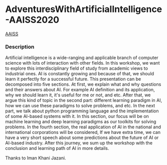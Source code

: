 # AdventuresWithArtificialIntelligence-AAISS2020

[AAISS](http://aaiss.ceit.aut.ac.ir)  

### Description
Artificial intelligence is a wide-ranging and applicable branch of computer science with lots of interaction with other fields. In this workshop, we want to explore this interdisciplinary field of study from academic views to industrial ones. AI is constantly growing and because of that, we should learn it perfectly for a successful future. This presentation can be decomposed into five sections. At first, we explain what and why questions and their answers about AI. For example AI definition and its application, why we should learn it, it's useful for me or not, and etc. After that, we argue this kind of topic in the second part: different learning paradigm in AI, how we can use these paradigms to solve problems, and etc. In the next part, we talk about python programming language and the implementation of some AI-based systems with it. In this section, our focus will be on machine learning and deep learning paradigms as our toolkits for solving problems. In the fourth section, the real application of AI in the national and international corporations will be considered, If we have extra time, we can have a very short speech about some predictions about the future of AI or AI-based industry. After this journey, we sum up the workshop with the conclusion and learning path of AI in more details.

Thanks to Iman Khani Jazani.
